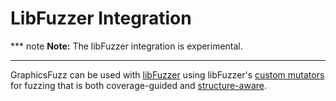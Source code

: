 # LibFuzzer Integration

*** note
**Note:** The libFuzzer integration is experimental.
***

GraphicsFuzz can be used with [libFuzzer](http://llvm.org/docs/LibFuzzer.html)
using libFuzzer's [custom mutators](https://cs.chromium.org/chromium/src/third_party/libFuzzer/src/FuzzerInterface.h)
for fuzzing that is both coverage-guided and [structure-aware](https://github.com/google/fuzzer-test-suite/blob/master/tutorial/structure-aware-fuzzing.md).

